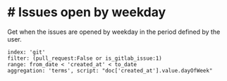 # \# Issues open by weekday

Get when the issues are opened by weekday in the period defined by the user.

```
index: 'git'
filter: (pull_request:False or is_gitlab_issue:1)
range: from_date < 'created_at' < to_date
aggregation: 'terms', script: "doc['created_at'].value.dayOfWeek"
```
